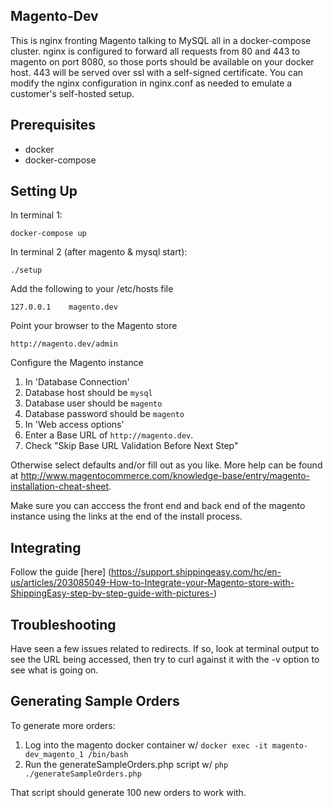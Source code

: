 ## Magento-Dev

This is nginx fronting Magento talking to MySQL all in a docker-compose cluster.
nginx is configured to forward all requests from 80 and 443 to magento on port 8080,
so those ports should be available on your docker host.  443 will be served over
ssl with a self-signed certificate.  You can modify the nginx configuration in
nginx.conf as needed to emulate a customer's self-hosted setup.

## Prerequisites
* docker
* docker-compose

## Setting Up
In terminal 1:
```
docker-compose up
```

In terminal 2 (after magento & mysql start):
```
./setup
```

Add the following to your /etc/hosts file
```
127.0.0.1    magento.dev
```

Point your browser to the Magento store
```
http://magento.dev/admin
```

Configure the Magento instance

1. In 'Database Connection'
  1. Database host should be ```mysql```
  1. Database user should be ```magento```
  1. Database password should be ```magento```
2. In 'Web access options'
  1. Enter a Base URL of ```http://magento.dev```.
  1. Check "Skip Base URL Validation Before Next Step"

Otherwise select defaults and/or fill out as you like.  More help can be found at http://www.magentocommerce.com/knowledge-base/entry/magento-installation-cheat-sheet.

Make sure you can acccess the front end and back end of the magento instance using the links at the end of the install process.

## Integrating
Follow the guide [here] (https://support.shippingeasy.com/hc/en-us/articles/203085049-How-to-Integrate-your-Magento-store-with-ShippingEasy-step-by-step-guide-with-pictures-)

## Troubleshooting
Have seen a few issues related to redirects.  If so, look at terminal output to see the URL being accessed, then try to curl against it with the -v option to see what is going on.

## Generating Sample Orders
To generate more orders:

1. Log into the magento docker container w/ `docker exec -it magento-dev_magento_1 /bin/bash`
2. Run the generateSampleOrders.php script w/ `php ./generateSampleOrders.php`

That script should generate 100 new orders to work with.
